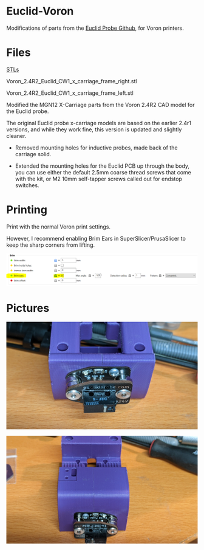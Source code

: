 # Euclid-Voron

Modifications of parts from the [Euclid Probe Github](https://github.com/nionio6915/Euclid_Probe), for Voron printers.

# Files

[STLs](./STL/)

Voron_2.4R2_Euclid_CW1_x_carriage_frame_right.stl

Voron_2.4R2_Euclid_CW1_x_carriage_frame_left.stl

Modified the MGN12 X-Carriage parts from the Voron 2.4R2 CAD model for the Euclid probe.

The original Euclid probe x-carriage models are based on the earlier 2.4r1 versions, and while they work fine, this version is updated and slightly cleaner.

* Removed mounting holes for inductive probes, made back of the carriage solid.

* Extended the mounting holes for the Euclid PCB up through the body, you can use either the default 2.5mm coarse thread screws that come with the kit, or M2 10mm self-tapper screws called out for endstop switches.

# Printing

Print with the normal Voron print settings.

However, I recommend enabling Brim Ears in SuperSlicer/PrusaSlicer to keep the sharp corners from lifting.

![](./Pictures/BrimEars.PNG)

# Pictures

![](./Pictures/Eudlid-Voron-1.jpg)

![](./Pictures/Euclid-Voron-2.jpg)